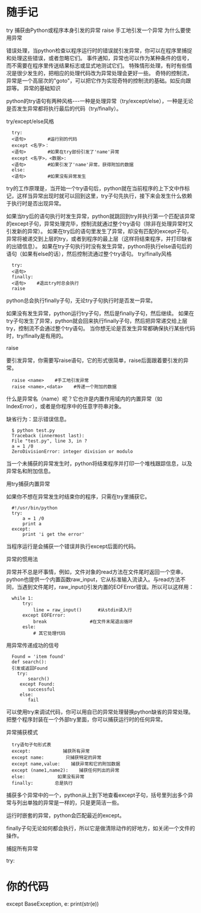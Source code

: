 # 随手记

try
捕获由Python或程序本身引发的异常
raise
手工地引发一个异常
为什么要使用异常

错误处理，当python检查以程序运行时的错误就引发异常，你可以在程序里捕捉和处理这些错误，或者忽略它们。
事件通知，异常也可以作为某种条件的信号，而不需要在程序里传送结果标志或显式地测试它们。
特殊情形处理，有时有些情况是很少发生的，把相应的处理代码改为异常处理会更好一些。
奇特的控制流，异常是一个高层次的"goto"，可以把它作为实现奇特的控制流的基础。如反向跟踪等。
异常的基础知识

python的try语句有两种风格---一种是处理异常（try/except/else），一种是无论是否发生异常都将执行最后的代码（try/finally）。

try/except/else风格

      try:
      <语句>        #运行别的代码
      except <名字>：
      <语句>        #如果在try部份引发了'name'异常
      except <名字>，<数据>:
      <语句>        #如果引发了'name'异常，获得附加的数据
      else:
      <语句>        #如果没有异常发生
      
try的工作原理是，当开始一个try语句后，python就在当前程序的上下文中作标记，这样当异常出现时就可以回到这里，try子句先执行，接下来会发生什么依赖于执行时是否出现异常。

如果当try后的语句执行时发生异常，python就跳回到try并执行第一个匹配该异常的except子句，异常处理完毕，控制流就通过整个try语句（除非在处理异常时又引发新的异常）。
如果在try后的语句里发生了异常，却没有匹配的except子句，异常将被递交到上层的try，或者到程序的最上层（这样将结束程序，并打印缺省的出错信息）。
如果在try子句执行时没有发生异常，python将执行else语句后的语句（如果有else的话），然后控制流通过整个try语句。
try/finally风格

      try:
      <语句>
      finally:
      <语句>    #退出try时总会执行
      raise
      
python总会执行finally子句，无论try子句执行时是否发一异常。

如果没有发生异常，python运行try子句，然后是finally子句，然后继续。
如果在try子句发生了异常，python就会回来执行finally子句，然后把异常递交给上层try，控制流不会通过整个try语句。
当你想无论是否发生异常都确保执行某些代码时，try/finally是有用的。

raise

要引发异常，你需要写raise语句，它的形式很简单，raise后面跟着要引发的异常。

      raise <name>    #手工地引发异常
      raise <name>,<data>    #传递一个附加的数据
      
什么是异常名（name）呢？它也许是内置作用域内的内置异常（如IndexError），或者是你程序中的任意字符串对象。

缺省行为：显示错误信息。

      $ python test.py
      Traceback (innermost last):
      File "test.py", line 3, in ?
      a = 1 /0
      ZeroDivisionError: integer division or modulo
      
当一个未捕获的异常发生时，python将结束程序并打印一个堆栈跟踪信息，以及异常名和附加信息。

用try捕获内置异常

如果你不想在异常发生时结束你的程序，只需在try里捕获它。

      #!/usr/bin/python
      try:
          a = 1 /0
          print a
      except:
          print 'i get the error'
      
当程序运行是会捕获一个错误并执行except后面的代码。

异常的惯用法

异常并不总是坏事情，例如，文件对象的read方法在文件尾时返回一个空串，python也提供一个内置函数raw_input，它从标准输入流读入。与read方法不同，当遇到文件尾时，raw_input()引发内置的EOFError错误。所以可以这样用：

      while 1:
          try:
              line = raw_input()      #从stdin读入行
          except EOFError:
              break                #在文件末尾退出循环
          esle:
              # 其它处理代码
      
用异常传递成功的信号

      Found = 'item found'
      def search():
      引发或返回Found
        try:
            search()
         except Found:
            successful
         else:
            fail
      
可以使用try来调试代码，你可以用自已的异常处理替换python缺省的异常处理。把整个程序封装在一个外部try里面，你可以捕获运行时的任何异常。

异常捕获模式

      try语句子句形式表
      except:            捕获所有异常
      except name:        只捕获特定的异常
      except name,value:    捕获异常和它的附加数据
      except (name1,name2):    捕获任何列出的异常
      else:            如果没有异常
      finally:        总是执行
       
捕获多个异常中的一个，python从上到下地查看except子句，括号里列出多个异常与列出单独的异常是一样的，只是更简洁一些。

运行时嵌套的异常，python会匹配最近的except。

finally子句无论如何都会执行，所以它是做清除动作的好地方，如关闭一个文件的操作。

捕捉所有异常

try:
   # 你的代码
except BaseException, e:
   print(str(e))
